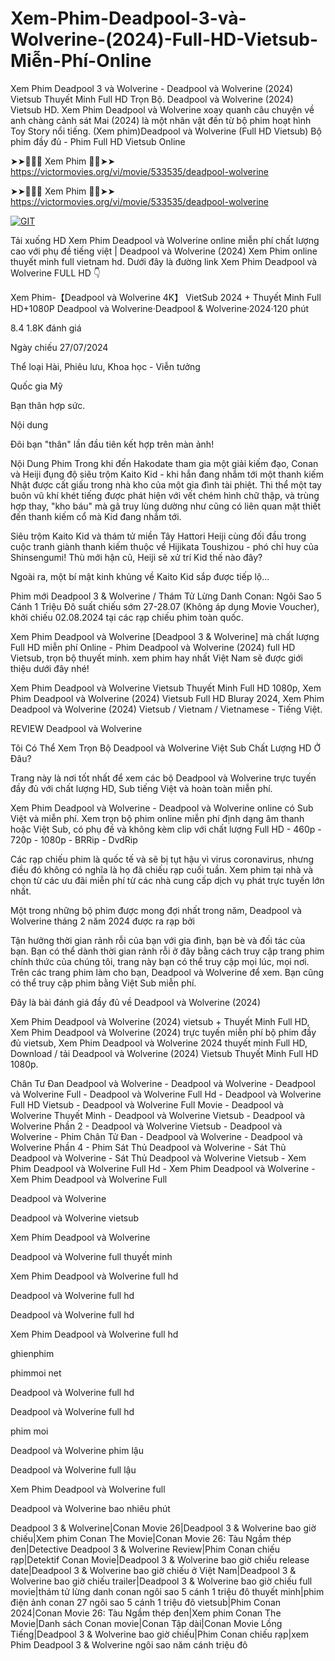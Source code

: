 # Xem-Phim-Deadpool-3-và-Wolverine-(2024)-Full-HD-Vietsub-Miễn-Phí-Online

Xem Phim Deadpool 3 và Wolverine - Deadpool và Wolverine (2024) Vietsub Thuyết Minh Full HD Trọn Bộ. Deadpool và Wolverine (2024) Vietsub HD. Xem Phim Deadpool và Wolverine xoay quanh câu chuyện về anh chàng cảnh sát Mai (2024) là một nhân vật đến từ bộ phim hoạt hình Toy Story nổi tiếng. (Xem phim)Deadpool và Wolverine (Full HD Vietsub) Bộ phim đầy đủ - Phim Full HD Vietsub Online

➤➤🔴✅📱 Xem Phim 🔴✅➤➤ https://victormovies.org/vi/movie/533535/deadpool-wolverine

➤➤🔴✅📱 Xem Phim 🔴✅➤➤ https://victormovies.org/vi/movie/533535/deadpool-wolverine

[![GIT](https://github.com/user-attachments/assets/15ec4302-81a2-4a5e-a98c-70c737afec64)](https://victormovies.org/vi/movie/533535/deadpool-wolverine)

Tải xuống HD Xem Phim Deadpool và Wolverine online miễn phí chất lượng cao với phụ đề tiếng việt | Deadpool và Wolverine (2024) Xem Phim online thuyết minh full vietnam hd. Dưới đây là đường link Xem Phim Deadpool và Wolverine FULL HD 👇

Xem Phim-【Deadpool và Wolverine 4K】 VietSub 2024 + Thuyết Minh Full HD+1080P Deadpool và Wolverine·Deadpool & Wolverine·2024·120 phút

8.4 1.8K đánh giá

Ngày chiếu 27/07/2024

Thể loại Hài, Phiêu lưu, Khoa học - Viễn tưởng

Quốc gia Mỹ

Bạn thân hợp sức.

Nội dung

Đôi bạn "thân" lần đầu tiên kết hợp trên màn ảnh!

Nội Dung Phim Trong khi đến Hakodate tham gia một giải kiếm đạo, Conan và Heiji đụng độ siêu trộm Kaito Kid - khi hắn đang nhắm tới một thanh kiếm Nhật được cất giấu trong nhà kho của một gia đình tài phiệt. Thi thể một tay buôn vũ khí khét tiếng được phát hiện với vết chém hình chữ thập, và trùng hợp thay, "kho báu" mà gã truy lùng dường như cũng có liên quan mật thiết đến thanh kiếm cổ mà Kid đang nhắm tới.

Siêu trộm Kaito Kid và thám tử miền Tây Hattori Heiji cùng đối đầu trong cuộc tranh giành thanh kiếm thuộc về Hijikata Toushizou - phó chỉ huy của Shinsengumi! Thù mới hận cũ, Heiji sẽ xử trí Kid thế nào đây?

Ngoài ra, một bí mật kinh khủng về Kaito Kid sắp được tiếp lộ...

Phim mới Deadpool 3 & Wolverine / Thám Tử Lừng Danh Conan: Ngôi Sao 5 Cánh 1 Triệu Đô suất chiếu sớm 27-28.07 (Không áp dụng Movie Voucher), khởi chiếu 02.08.2024 tại các rạp chiếu phim toàn quốc.

Xem Phim Deadpool và Wolverine [Deadpool 3 & Wolverine] mà chất lượng Full HD miễn phí Online - Phim Deadpool và Wolverine (2024) full HD Vietsub, trọn bộ thuyết minh. xem phim hay nhất Việt Nam sẽ được giới thiệu dưới đây nhé!

Xem Phim Deadpool và Wolverine Vietsub Thuyết Minh Full HD 1080p, Xem Phim Deadpool và Wolverine (2024) Vietsub Full HD Bluray 2024, Xem Phim Deadpool và Wolverine (2024) Vietsub / Vietnam / Vietnamese - Tiếng Việt.

REVIEW Deadpool và Wolverine

Tôi Có Thể Xem Trọn Bộ Deadpool và Wolverine Việt Sub Chất Lượng HD Ở Đâu?

Trang này là nơi tốt nhất để xem các bộ Deadpool và Wolverine trực tuyến đầy đủ với chất lượng HD, Sub tiếng Việt và hoàn toàn miễn phí.

Xem Phim Deadpool và Wolverine - Deadpool và Wolverine online có Sub Việt và miễn phí. Xem trọn bộ phim online miễn phí định dạng âm thanh hoặc Việt Sub, có phụ đề và không kèm clip với chất lượng Full HD - 460p - 720p - 1080p - BRRip - DvdRip

Các rạp chiếu phim là quốc tế và sẽ bị tụt hậu vì virus coronavirus, nhưng điều đó không có nghĩa là họ đã chiếu rạp cuối tuần. Xem phim tại nhà và chọn từ các ưu đãi miễn phí từ các nhà cung cấp dịch vụ phát trực tuyến lớn nhất.

Một trong những bộ phim được mong đợi nhất trong năm, Deadpool và Wolverine tháng 2 năm 2024 được ra rạp bởi

Tận hưởng thời gian rảnh rỗi của bạn với gia đình, bạn bè và đối tác của bạn. Bạn có thể dành thời gian rảnh rỗi ở đây bằng cách truy cập trang phim chính thức của chúng tôi, trang này bạn có thể truy cập mọi lúc, mọi nơi. Trên các trang phim làm cho bạn, Deadpool và Wolverine để xem. Bạn cũng có thể truy cập phim bằng Việt Sub miễn phí.

Đây là bài đánh giá đầy đủ về Deadpool và Wolverine (2024)

Xem Phim Deadpool và Wolverine (2024) vietsub + Thuyết Minh Full HD, Xem Phim Deadpool và Wolverine (2024) trực tuyến miễn phí bộ phim đầy đủ vietsub, Xem Phim Deadpool và Wolverine 2024 thuyết minh Full HD, Download / tải Deadpool và Wolverine (2024) Vietsub Thuyết Minh Full HD 1080p.

Chân Tư Đan Deadpool và Wolverine - Deadpool và Wolverine - Deadpool và Wolverine Full - Deadpool và Wolverine Full Hd - Deadpool và Wolverine Full HD Vietsub - Deadpool và Wolverine Full Movie - Deadpool và Wolverine Thuyết Minh - Deadpool và Wolverine Vietsub - Deadpool và Wolverine Phần 2 - Deadpool và Wolverine Vietsub - Deadpool và Wolverine - Phim Chân Tử Đan - Deadpool và Wolverine - Deadpool và Wolverine Phần 4 - Phim Sát Thủ Deadpool và Wolverine - Sát Thủ Deadpool và Wolverine - Sát Thủ Deadpool và Wolverine Vietsub - Xem Phim Deadpool và Wolverine Full Hd - Xem Phim Deadpool và Wolverine - Xem Phim Deadpool và Wolverine Full

Deadpool và Wolverine

Deadpool và Wolverine vietsub

Xem Phim Deadpool và Wolverine

Deadpool và Wolverine full thuyết minh

Xem Phim Deadpool và Wolverine full hd

Deadpool và Wolverine full hd

Deadpool và Wolverine full hd

Xem Phim Deadpool và Wolverine full hd

ghienphim

phimmoi net

Deadpool và Wolverine full hd

Deadpool và Wolverine full hd

phim moi

Deadpool và Wolverine phim lậu

Deadpool và Wolverine full lậu

Xem Phim Deadpool và Wolverine full

Deadpool và Wolverine bao nhiêu phút

Deadpool 3 & Wolverine|Conan Movie 26|Deadpool 3 & Wolverine bao giờ chiếu|Xem phim Conan The Movie|Conan Movie 26: Tàu Ngầm thép đen|Detective Deadpool 3 & Wolverine Review|Phim Conan chiếu rạp|Detektif Conan Movie|Deadpool 3 & Wolverine bao giờ chiếu release date|Deadpool 3 & Wolverine bao giờ chiếu ở Việt Nam|Deadpool 3 & Wolverine bao giờ chiếu trailer|Deadpool 3 & Wolverine bao giờ chiếu full movie|thám tử lừng danh conan ngôi sao 5 cánh 1 triệu đô thuyết minh|phim điện ảnh conan 27 ngôi sao 5 cánh 1 triệu đô vietsub|Phim Conan 2024|Conan Movie 26: Tàu Ngầm thép đen|Xem phim Conan The Movie|Danh sách Conan movie|Conan Tập dài|Conan Movie Lồng Tiếng|Deadpool 3 & Wolverine bao giờ chiếu|Phim Conan chiếu rạp|xem Phim Deadpool 3 & Wolverine ngôi sao năm cánh triệu đô
